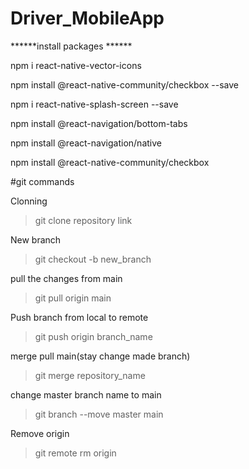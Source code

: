 # Driver_MobileApp

******install packages ******

npm i react-native-vector-icons

npm install @react-native-community/checkbox --save

npm i react-native-splash-screen --save

npm install @react-navigation/bottom-tabs

npm install @react-navigation/native

npm install @react-native-community/checkbox

#git commands

Clonning
> git clone repository link

New branch
>git checkout -b new_branch

pull the changes from main
>git pull origin main



Push branch from local to remote
>git push origin branch_name

merge pull main(stay change made branch)
>git merge repository_name

change master branch name to main
>git branch --move master main

Remove origin
>git remote rm origin

